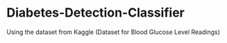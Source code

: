 # Diabetes-Detection-Classifier
Using the dataset from Kaggle (Dataset for Blood Glucose Level Readings)
